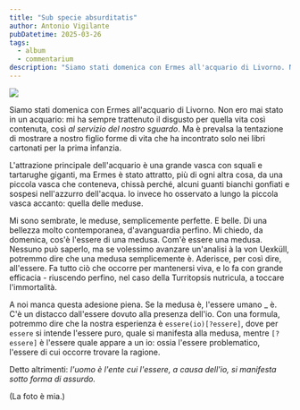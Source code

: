 ```yaml
---
title: "Sub specie absurditatis"
author: Antonio Vigilante
pubDatetime: 2025-03-26
tags: 
  - album
  - commentarium
description: "Siamo stati domenica con Ermes all'acquario di Livorno. Non ero mai stato in un acquario: mi ha sempre trattenuto il disgusto per quella vita così contenuta, così _al servizio del nostro sguardo_. Ma è prevalsa la tentazione di mostrare a nostro figlio forme di vita che ha incontrato solo nei libri cartonati per la prima infanzia..."
---
```


![](/images/album/2025/meduse.jpg)

Siamo stati domenica con Ermes all'acquario di Livorno. Non ero mai stato in un acquario: mi ha sempre trattenuto il disgusto per quella vita così contenuta, così _al servizio del nostro sguardo_. Ma è prevalsa la tentazione di mostrare a nostro figlio forme di vita che ha incontrato solo nei libri cartonati per la prima infanzia.

L'attrazione principale dell'acquario è una grande vasca con squali e tartarughe giganti, ma Ermes è stato attratto, più di ogni altra cosa, da una piccola vasca che conteneva, chissà perché, alcuni guanti bianchi gonfiati e sospesi nell'azzurro dell'acqua. Io invece ho osservato a lungo la piccola vasca accanto: quella delle meduse.

Mi sono sembrate, le meduse, semplicemente perfette. E belle. Di una bellezza molto contemporanea, d'avanguardia perfino. Mi chiedo, da domenica, cos'è l'essere di una medusa. Com'è essere una medusa. Nessuno può saperlo, ma se volessimo avanzare un'analisi à la von Uexküll, potremmo dire che una medusa semplicemente è. Aderisce, per così dire, all'essere. Fa tutto ciò che occorre per mantenersi viva, e lo fa con grande efficacia - riuscendo perfino, nel caso della Turritopsis nutricula, a toccare l'immortalità.

A noi manca questa adesione piena. Se la medusa è, l'essere umano \_ è. C'è un distacco dall'essere dovuto alla presenza dell'io. Con una formula, potremmo dire che la nostra esperienza è `essere(io)[?essere]`, dove per `essere` si intende l'essere puro, quale si manifesta alla medusa, mentre `[?essere]` è l'essere quale appare a un io: ossia l'essere problematico, l'essere di cui occorre trovare la ragione.

Detto altrimenti: _l'uomo è l'ente cui l'essere, a causa dell'io, si manifesta sotto forma di assurdo._

(La foto è mia.)
